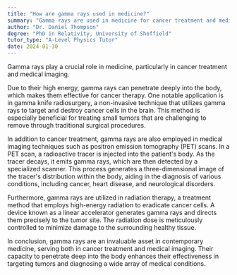 ```yaml
---
title: "How are gamma rays used in medicine?"
summary: "Gamma rays are used in medicine for cancer treatment and medical imaging."
author: "Dr. Daniel Thompson"
degree: "PhD in Relativity, University of Sheffield"
tutor_type: "A-Level Physics Tutor"
date: 2024-01-30
---
```


Gamma rays play a crucial role in medicine, particularly in cancer treatment and medical imaging.

Due to their high energy, gamma rays can penetrate deeply into the body, which makes them effective for cancer therapy. One notable application is in gamma knife radiosurgery, a non-invasive technique that utilizes gamma rays to target and destroy cancer cells in the brain. This method is especially beneficial for treating small tumors that are challenging to remove through traditional surgical procedures.

In addition to cancer treatment, gamma rays are also employed in medical imaging techniques such as positron emission tomography (PET) scans. In a PET scan, a radioactive tracer is injected into the patient's body. As the tracer decays, it emits gamma rays, which are then detected by a specialized scanner. This process generates a three-dimensional image of the tracer's distribution within the body, aiding in the diagnosis of various conditions, including cancer, heart disease, and neurological disorders.

Furthermore, gamma rays are utilized in radiation therapy, a treatment method that employs high-energy radiation to eradicate cancer cells. A device known as a linear accelerator generates gamma rays and directs them precisely to the tumor site. The radiation dose is meticulously controlled to minimize damage to the surrounding healthy tissue.

In conclusion, gamma rays are an invaluable asset in contemporary medicine, serving both in cancer treatment and medical imaging. Their capacity to penetrate deep into the body enhances their effectiveness in targeting tumors and diagnosing a wide array of medical conditions.
    